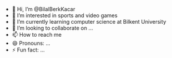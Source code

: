- 👋 Hi, I’m @BilalBerkKacar
- 👀 I’m interested in sports and video games
- 🌱 I’m currently learning computer science at Bilkent University
- 💞️ I’m looking to collaborate on ...
- 📫 How to reach me 
- 😄 Pronouns: ...
- ⚡ Fun fact: ...

<!---
BilalBerkKacar/BilalBerkKacar is a ✨ special ✨ repository because its `README.md` (this file) appears on your GitHub profile.
You can click the Preview link to take a look at your changes.
--->

